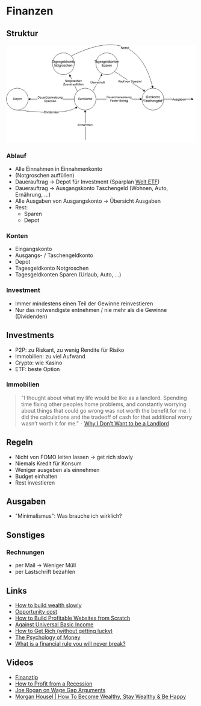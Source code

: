 # Finanzen

## Struktur

![Übersicht](./finanzen-flow.png)

### Ablauf

- Alle Einnahmen in Einnahmenkonto
- (Notgroschen auffüllen)
- Dauerauftrag -> Depot für Investment (Sparplan [Welt ETF](https://www.justetf.com/de/etf-profile.html?isin=IE00B3RBWM25&from=search))
- Dauerauftrag -> Ausgangskonto Taschengeld (Wohnen, Auto, Ernährung, ...) 
- Alle Ausgaben von Ausgangskonto -> Übersicht Ausgaben
- Rest:
    + Sparen
    + Depot

### Konten

- Eingangskonto
- Ausgangs- / Taschengeldkonto
- Depot 
- Tagesgeldkonto Notgroschen
- Tagesgeldkonten Sparen (Urlaub, Auto, ...)

### Investment

- Immer mindestens einen Teil der Gewinne reinvestieren
- Nur das notwendigste entnehmen / nie mehr als die Gewinne (Dividenden)

## Investments

- P2P: zu Riskant, zu wenig Rendite für Risiko
- Immobilien: zu viel Aufwand 
- Crypto: wie Kasino 
- ETF: beste Option

### Immobilien

> "I thought about what my life would be like as a landlord. Spending time fixing other peoples home problems, and constantly worrying about things that could go wrong was not worth the benefit for me. I did the calculations and the tradeoff of cash for that additional worry wasn’t worth it for me." - [Why I Don’t Want to be a Landlord](https://minafi.com/i-dont-want-to-be-a-landlord)

## Regeln

- Nicht von FOMO leiten lassen -> get rich slowly 
- Niemals Kredit für Konsum
- Weniger ausgeben als einnehmen
- Budget einhalten
- Rest investieren 

## Ausgaben

- "Minimalismus": Was brauche ich wirklich?

## Sonstiges

### Rechnungen 

- per Mail -> Weniger Müll
- per Lastschrift bezahlen

## Links

- [How to build wealth slowly](https://pjrvs.com/wealth)
- [Opportunity cost ](https://thewokesalaryman.com/2020/05/05/life-changing-economic-theories-applied-to-personal-finance/)
- [How to Build Profitable Websites from Scratch](https://fourpillarfreedom.com/the-income-community-how-to-build-profitable-websites-from-scratch/)
- [Against Universal Basic Income](https://guzey.com/economics/against-universal-basic-income/)
- [How to Get Rich (without getting lucky)](https://www.sloww.co/how-to-get-rich-naval-ravikant/)
- [The Psychology of Money](https://www.collaborativefund.com/blog/the-psychology-of-money/)
- [What is a financial rule you will never break?](https://qr.ae/pNb4MV)

## Videos

- [Finanztip](https://www.youtube.com/channel/UC-muQylmRx61Mt6U1oDSEVA)
- [How to Profit from a Recession](https://www.youtube.com/watch?v=mRHBrJziE-Y&t=503s)
- [Joe Rogan on Wage Gap Arguments](https://www.youtube.com/watch?v=HSvLnlX-VG4&feature=share)
- [Morgan Housel | How To Become Wealthy, Stay Wealthy & Be Happy](https://www.youtube.com/watch?v=YJe0sfEYCrg)
